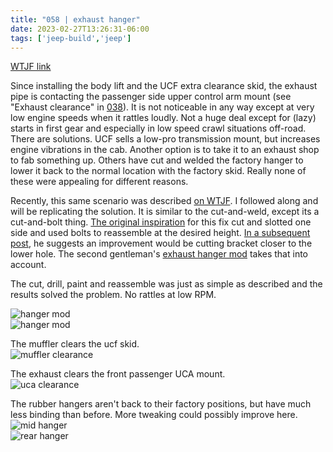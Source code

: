 ```yaml
---
title: "058 | exhaust hanger"
date: 2023-02-27T13:26:31-06:00
tags: ['jeep-build','jeep']
---
```

[WTJF link](https://wranglertjforum.com/threads/prndls-green-one.55717/post-1297652)

Since installing the body lift and the UCF extra clearance skid, the exhaust pipe is contacting the passenger side upper control arm mount (see "Exhaust clearance" in [038](/build-thread/038)). It is not noticeable in any way except at very low engine speeds when it rattles loudly. Not a huge deal except for (lazy) starts in first gear and especially in low speed crawl situations off-road. There are solutions. UCF sells a low-pro transmission mount, but increases engine vibrations in the cab. Another option is to take it to an exhaust shop to fab something up. Others have cut and welded the factory hanger to lower it back to the normal location with the factory skid. Really none of these were appealing for different reasons. 

Recently, this same scenario was described [on WTJF](https://wranglertjforum.com/threads/mountaineertoms-2006-jeep-wrangler-unlimited.14995/post-1252779). I followed along and will be replicating the solution. It is similar to the cut-and-weld, except its a cut-and-bolt thing. [The original inspiration](https://wranglertjforum.com/threads/2006-ljr-ucf-skids-and-tummy-tuck.10972/post-243059) for this fix cut and slotted one side and used bolts to reassemble at the desired height. [In a subsequent post](https://wranglertjforum.com/threads/2006-ljr-ucf-skids-and-tummy-tuck.10972/post-243498), he  suggests an improvement would be cutting bracket closer to the lower hole. The second gentleman's [exhaust hanger mod](https://wranglertjforum.com/threads/mountaineertoms-2006-jeep-wrangler-unlimited.14995/post-1268074) takes that into account. 

The cut, drill, paint and reassemble was just as simple as described and the results solved the problem. No rattles at low RPM. 

![hanger mod](../img/058_hanger01.jpg)  
![hanger mod](../img/058_hanger02.jpg)  

The muffler clears the ucf skid.  
![muffler clearance](../img/058_muffler-clearance.jpg)  

The exhaust clears the front passenger UCA mount.  
![uca clearance](../img/058_ca-clearance.jpg)  

The rubber hangers aren't back to their factory positions, but have much less binding than before. More tweaking could possibly improve here.   
![mid hanger](../img/058_mid-hanger.jpg)  
![rear hanger](../img/058_rear-hanger.jpg)  



 


